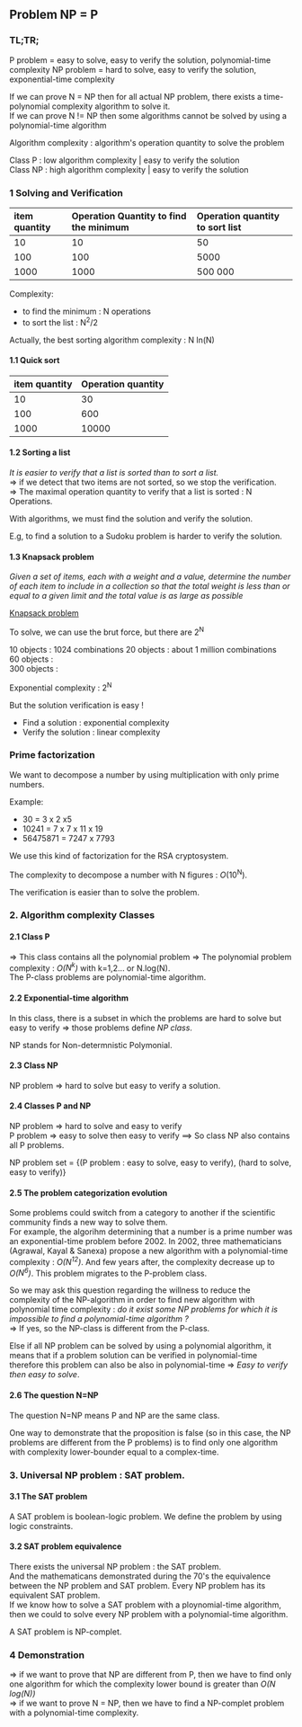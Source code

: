 ## Problem NP = P

### TL;TR;

P problem = easy to solve, easy to verify the solution, polynomial-time complexity
NP problem = hard to solve, easy to verify  the solution, exponential-time complexity

If we can prove N = NP then for all actual NP problem, there exists a time-polynomial complexity algorithm to solve it.  
If we can prove N != NP then some algorithms cannot be solved by using a polynomial-time algorithm

Algorithm complexity : algorithm's operation quantity to solve the problem  

Class P  : low algorithm complexity | easy to verify the solution  
Class NP : high algorithm complexity | easy to verify the solution  

### 1 Solving and Verification

| item quantity | Operation Quantity to find the minimum | Operation quantity to sort list |
|:--------------|:---------------------------------------|:--------------------------------|
| 10            | 10                                     | 50                              |
| 100           | 100                                    | 5000                            |
| 1000          | 1000                                   | 500 000                         |

Complexity:
- to find the minimum : N operations  
- to sort the list : N<sup>2</sup>/2

Actually, the best sorting algorithm complexity : N ln(N)  

#### 1.1 Quick sort

| item quantity | Operation quantity |
|:--------------|:-------------------|
| 10            | 30                 |
| 100           | 600                |
| 1000          | 10000              |



#### 1.2 Sorting a list

_It is easier to verify that a list is sorted than to sort a list._  
=> if we detect that two items are not sorted, so we stop the verification.  
=> The maximal operation quantity to verify that a list is sorted : N Operations.  

With algorithms, we must find the solution and verify the solution.  

E.g, to find a solution to a Sudoku problem is harder to verify the solution.


#### 1.3 Knapsack problem

_Given a set of items, each with a weight and a value, determine the number of each item to include in a collection so that the total weight is less than or equal to a given limit and the total value is as large as possible_

[Knapsack problem](https://en.wikipedia.org/wiki/Knapsack_problem)

To solve, we can use the brut force, but there are 2<sup>N</sup>  

10 objects : 1024 combinations 
20 objects : about 1 million combinations  
60 objects :  
300 objects :  

Exponential complexity : 2<sup>N</sup>  

But the solution verification is easy !  

- Find a solution : exponential complexity  
- Verify the solution : linear complexity  

### Prime factorization  

We want to decompose a number by using multiplication with only prime numbers.  

Example:  
- 30 = 3 x 2 x5  
- 10241 = 7 x 7 x 11 x 19  
- 56475871 = 7247 x 7793  

We use this kind of factorization for the RSA cryptosystem.

The complexity to decompose a number with N figures : _O_(10<sup>N</sup>).

The verification is easier than to solve the problem.  

### 2. Algorithm complexity Classes

#### 2.1 Class P 

=> This class contains all the polynomial problem => The polynomial problem complexity : _O(_N<sup>k</sup>_)_ with k=1,2... or N.log(N).  
The P-class problems are polynomial-time algorithm.  

#### 2.2 Exponential-time algorithm  

In this class, there is a subset in which the problems are hard to solve but easy to verify => those problems define _NP class_.  

NP stands for Non-determnistic Polymonial.  

#### 2.3 Class NP

NP problem => hard to solve but easy to verify a solution.

#### 2.4 Classes P and NP

NP problem => hard to solve and easy to verify  
P problem => easy to solve then easy to verify ==> So class NP also contains all P problems.  

NP problem set = {(P problem : easy to solve, easy to verify), (hard to solve, easy to verify)}

#### 2.5 The problem categorization evolution  

Some problems could switch from a category to another if the scientific community finds a new way to solve them.  
For example, the algorihm determining that a number is a prime number was an exponential-time problem before 2002. In 2002, three mathematicians (Agrawal, Kayal & Sanexa) propose a new algorithm with a polynomial-time complexity : _O(_N<sup>12<sup>_)_. And few years after, the complexity decrease up to _O(_N<sup>6<sup>_)_. This problem migrates to the P-problem class.

So we may ask this question regarding the willness to reduce the complexity of the NP-algorithm in order to find new algorithm with polynomial time complexity : _do it exist some NP problems for which it is impossible to find a polynomial-time algorithm ?_  
=> If yes, so the NP-class is different from the P-class.  

Else if all NP problem can be solved by using a polynomial algorithm, it means that if a problem solution can be verified in polynomial-time therefore this problem can also be also in polynomial-time => _Easy to verify then easy to solve_.   

#### 2.6 The question N=NP  

The question N=NP means P and NP are the same class.  

One way to demonstrate that the proposition is false (so in this case, the NP problems are different from the P problems) is to find only one algorithm with complexity lower-bounder equal to a complex-time.

### 3. Universal NP problem : SAT problem.

#### 3.1 The SAT problem

A SAT problem is boolean-logic problem. We define the problem by using logic constraints. 


#### 3.2 SAT problem equivalence

There exists the universal NP problem : the SAT problem.   
And the mathematicans demonstrated during the 70's the equivalence between the NP problem and SAT problem. Every NP problem has its equivalent SAT problem.  
If we know how to solve a SAT problem with a ploynomial-time algorithm, then we could to solve every NP problem with a polynomial-time algorithm.  

A SAT problem is  NP-complet.

### 4 Demonstration

=> if we want to prove that NP are different from P, then we have to find only one algorithm for which the complexity lower bound is greater than _O(_N log(N)_)_  
=> if we want to prove N = NP, then we have to find a NP-complet problem with a polynomial-time complexity.












